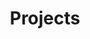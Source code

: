 ---
layout: projects
title: Projects
description: Principais projetos de software nos quais atuei
no_title: true
no_post: true
icon: fas fa-box-archive
order: 4
image: img/projects-image-preview.png
---